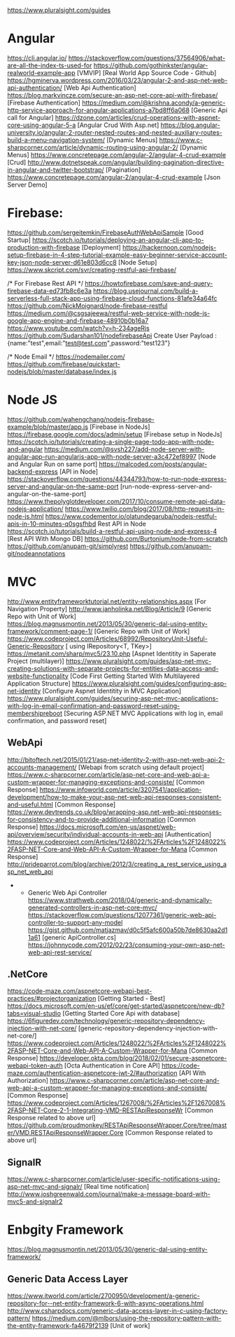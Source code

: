 https://www.pluralsight.com/guides

Angular
==================
https://cli.angular.io/
https://stackoverflow.com/questions/37564906/what-are-all-the-index-ts-used-for 
https://github.com/gothinkster/angular-realworld-example-app [VMVIP] [Real World App Source Code - Github]
https://hgminerva.wordpress.com/2016/03/23/angular-2-and-asp-net-web-api-authentication/ [Web Api Authentication]
https://blog.markvincze.com/secure-an-asp-net-core-api-with-firebase/ [Firebase Authentication]
https://medium.com/@krishna.acondy/a-generic-http-service-approach-for-angular-applications-a7bd8ff6a068 [Generic Api call for Angular]
https://dzone.com/articles/crud-operations-with-aspnet-core-using-angular-5-a [Angular Crud With Asp.net]
https://blog.angular-university.io/angular-2-router-nested-routes-and-nested-auxiliary-routes-build-a-menu-navigation-system/ [Dynamic Menus]
https://www.c-sharpcorner.com/article/dynamic-routing-using-angular-2/ [Dynamic Menus]
https://www.concretepage.com/angular-2/angular-4-crud-example [Crud]
http://www.dotnetspeak.com/angular/building-pagination-directive-in-angular-and-twitter-bootstrap/ [Pagination]
https://www.concretepage.com/angular-2/angular-4-crud-example [Json Server Demo]

Firebase:
====================
https://github.com/sergeitemkin/FirebaseAuthWebApiSample [Good Startup]
https://scotch.io/tutorials/deploying-an-angular-cli-app-to-production-with-firebase [Deployment]
https://hackernoon.com/nodejs-setup-firebase-in-4-step-tutorial-example-easy-beginner-service-account-key-json-node-server-d61e803d6cc8 [Node Setup]
https://www.skcript.com/svr/creating-restful-api-firebase/

/* For Firebase Rest API */
https://howtofirebase.com/save-and-query-firebase-data-ed73fb8c6e3a
https://blog.usejournal.com/build-a-serverless-full-stack-app-using-firebase-cloud-functions-81afe34a64fc 
https://github.com/NickMoignard/node-firebase-restful
https://medium.com/@csgsajeewa/restful-web-service-with-node-js-google-app-engine-and-firebase-48910b0b16a7
https://www.youtube.com/watch?v=h-234ageRjs
https://github.com/Sudarshan101/nodefirebaseApi
Create User Payload : {name:"test",email:"test@test.com",password:"test123"}


/* Node Email */
https://nodemailer.com/
https://github.com/firebase/quickstart-nodejs/blob/master/database/index.js

Node JS
============================
https://github.com/wahengchang/nodejs-firebase-example/blob/master/app.js [Firebase in NodeJs]
https://firebase.google.com/docs/admin/setup [Firebase setup in NodeJs]
https://scotch.io/tutorials/creating-a-single-page-todo-app-with-node-and-angular
https://medium.com/@svsh227/add-node-server-with-angular-app-run-angularjs-app-with-node-server-a3c472ef8997 [Node and Angular Run on same port]
https://malcoded.com/posts/angular-backend-express [API in Node]
https://stackoverflow.com/questions/44344793/how-to-run-node-express-server-and-angular-on-the-same-port [run-node-express-server-and-angular-on-the-same-port]
https://www.thepolyglotdeveloper.com/2017/10/consume-remote-api-data-nodejs-application/
https://www.twilio.com/blog/2017/08/http-requests-in-node-js.html
https://www.codementor.io/olatundegaruba/nodejs-restful-apis-in-10-minutes-q0sgsfhbd
Rest API in Node
https://scotch.io/tutorials/build-a-restful-api-using-node-and-express-4 [Rest API With Mongo DB]
https://github.com/Burtonium/node-from-scratch
https://github.com/anupam-git/simplyrest
https://github.com/anupam-git/nodeannotations

MVC
==============
http://www.entityframeworktutorial.net/entity-relationships.aspx [For Navigation Property]
http://www.janholinka.net/Blog/Article/9 [Generic Repo with Unit of Work]
https://blog.magnusmontin.net/2013/05/30/generic-dal-using-entity-framework/comment-page-1/ [Generic Repo with Unit of Work]
https://www.codeproject.com/Articles/68992/RepositoryUnit-Useful-Generic-Repository [ using IRepository<T, TKey>] 
https://metanit.com/sharp/mvc5/23.10.php [Aspnet Identitity in Saperate Project (multilayer)]
https://www.pluralsight.com/guides/asp-net-mvc-creating-solutions-with-separate-projects-for-entities-data-access-and-website-functionality [Code First Getting Started With Multilayered Application Structure]
https://www.pluralsight.com/guides/configuring-asp-net-identity [Configure Aspnet Identitity in MVC Application]
https://www.pluralsight.com/guides/securing-asp-net-mvc-applications-with-log-in-email-confirmation-and-password-reset-using-membershipreboot [Securing ASP.NET MVC Applications with log in, email confirmation, and password reset]

WebApi
-------------
http://bitoftech.net/2015/01/21/asp-net-identity-2-with-asp-net-web-api-2-accounts-management/ [Webapi from scratch using default project]
https://www.c-sharpcorner.com/article/asp-net-core-and-web-api-a-custom-wrapper-for-managing-exceptions-and-consiste/ [Common Response]
https://www.infoworld.com/article/3207541/application-development/how-to-make-your-asp-net-web-api-responses-consistent-and-useful.html [Common Response]
https://www.devtrends.co.uk/blog/wrapping-asp.net-web-api-responses-for-consistency-and-to-provide-additional-information [Common Response]
https://docs.microsoft.com/en-us/aspnet/web-api/overview/security/individual-accounts-in-web-api [Authentication]
https://www.codeproject.com/Articles/1248022/%2FArticles%2F1248022%2FASP-NET-Core-and-Web-API-A-Custom-Wrapper-for-Mana [Common Response]
http://prideparrot.com/blog/archive/2012/3/creating_a_rest_service_using_asp_net_web_api 
 - - Generic Web Api Controller
https://www.strathweb.com/2018/04/generic-and-dynamically-generated-controllers-in-asp-net-core-mvc/
https://stackoverflow.com/questions/12077361/generic-web-api-controller-to-support-any-model
https://gist.github.com/matjazmav/d0c5f5afc600a50b7de8630aa2d11a61 [generic ApiController.cs]
https://johnnycode.com/2012/02/23/consuming-your-own-asp-net-web-api-rest-service/

.NetCore
-----------------
https://code-maze.com/aspnetcore-webapi-best-practices/#projectorganization [Getting Started - Best]
https://docs.microsoft.com/en-us/ef/core/get-started/aspnetcore/new-db?tabs=visual-studio [Getting Started Core Api with database]
https://6figuredev.com/technology/generic-repository-dependency-injection-with-net-core/ [generic-repository-dependency-injection-with-net-core/]
https://www.codeproject.com/Articles/1248022/%2FArticles%2F1248022%2FASP-NET-Core-and-Web-API-A-Custom-Wrapper-for-Mana [Common Response]
https://developer.okta.com/blog/2018/02/01/secure-aspnetcore-webapi-token-auth [Octa Authentication in Core API]
https://code-maze.com/authentication-aspnetcore-jwt-2/#authorization [API With Authorization]
https://www.c-sharpcorner.com/article/asp-net-core-and-web-api-a-custom-wrapper-for-managing-exceptions-and-consiste/ [Common Response]
https://www.codeproject.com/Articles/1267008/%2FArticles%2F1267008%2FASP-NET-Core-2-1-Integrating-VMD-RESTApiResponseWr [Common Response related to above url]
https://github.com/proudmonkey/RESTApiResponseWrapper.Core/tree/master/VMD.RESTApiResponseWrapper.Core [Common Response related to above url]
 
SignalR
---------------
https://www.c-sharpcorner.com/article/user-specific-notifications-using-asp-net-mvc-and-signalr/ [Real time notification]
http://www.joshgreenwald.com/journal/make-a-message-board-with-mvc5-and-signalr2


Enbgity Framework
============================
https://blog.magnusmontin.net/2013/05/30/generic-dal-using-entity-framework/

Generic Data Access Layer
---------------------------
https://www.itworld.com/article/2700950/development/a-generic-repository-for--net-entity-framework-6-with-async-operations.html
http://www.csharpdocs.com/generic-data-access-layer-in-c-using-factory-pattern/ 
https://medium.com/@mlbors/using-the-repository-pattern-with-the-entity-framework-fa4679f2139 [Unit of work]
